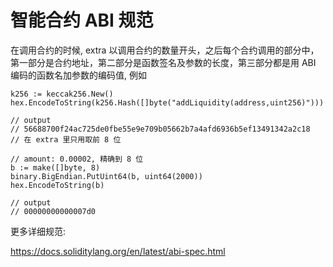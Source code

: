 # 智能合约 ABI 规范

在调用合约的时候, extra 以调用合约的数量开头，之后每个合约调用的部分中，第一部分是合约地址，第二部分是函数签名及参数的长度，第三部分都是用 ABI 编码的函数名加参数的编码值, 例如

```golang
k256 := keccak256.New()
hex.EncodeToString(k256.Hash([]byte("addLiquidity(address,uint256)")))

// output
// 56688700f24ac725de0fbe55e9e709b05662b7a4afd6936b5ef13491342a2c18
// 在 extra 里只用取前 8 位

// amount: 0.00002, 精确到 8 位
b := make([]byte, 8)
binary.BigEndian.PutUint64(b, uint64(2000))
hex.EncodeToString(b)

// output
// 00000000000007d0
```

更多详细规范:

<https://docs.soliditylang.org/en/latest/abi-spec.html>
